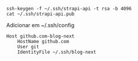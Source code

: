```
ssh-keygen -f ~/.ssh/strapi-api -t rsa -b 4096
cat ~/.ssh/strapi-api.pub
```

Adicionar em ~/.ssh/config
```
Host github.com-blog-next 
    HostName github.com
    User git
    IdentityFile ~/.ssh/blog-next 
```